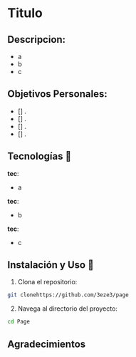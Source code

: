 # Titulo

## Descripcion:

-   a
-   b
-   c

## Objetivos Personales:

-   [] .
-   [] .
-   [] .
-   [] .

## Tecnologías 🔧

**tec**:

-   a

**tec**:

-   b

**tec**:

-   c

## Instalación y Uso 🔌

1. Clona el repositorio:

```bash
git clonehttps://github.com/3eze3/page
```

2. Navega al directorio del proyecto:

```bash
cd Page
```

## Agradecimientos
